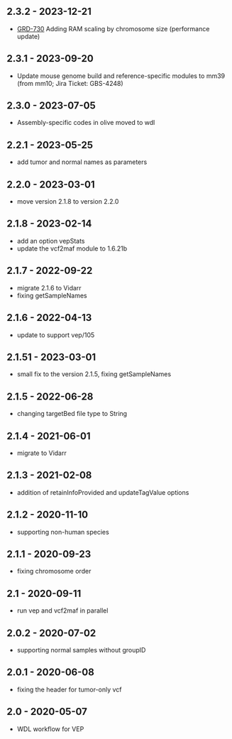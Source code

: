 ## 2.3.2 - 2023-12-21
- [GRD-730](https://jira.oicr.on.ca/browse/GRD-730) Adding RAM scaling by chromosome size (performance update)
## 2.3.1 - 2023-09-20
- Update mouse genome build and reference-specific modules to mm39 (from mm10; Jira Ticket: GBS-4248)
## 2.3.0 - 2023-07-05
- Assembly-specific codes in olive moved to wdl
## 2.2.1 - 2023-05-25
- add tumor and normal names as parameters
## 2.2.0 - 2023-03-01
- move version 2.1.8 to version 2.2.0
## 2.1.8 - 2023-02-14
- add an option vepStats
- update the vcf2maf module to 1.6.21b
## 2.1.7 - 2022-09-22
- migrate 2.1.6 to Vidarr
- fixing getSampleNames
## 2.1.6 - 2022-04-13
- update to support vep/105
## 2.1.51 - 2023-03-01
- small fix to the version 2.1.5, fixing getSampleNames
## 2.1.5 - 2022-06-28
- changing targetBed file type to String
## 2.1.4 - 2021-06-01
- migrate to Vidarr
## 2.1.3 - 2021-02-08
- addition of retainInfoProvided and updateTagValue options
## 2.1.2 - 2020-11-10
- supporting non-human species
## 2.1.1 - 2020-09-23
- fixing chromosome order
## 2.1 - 2020-09-11
- run vep and vcf2maf in parallel
## 2.0.2 - 2020-07-02
- supporting normal samples without groupID
## 2.0.1 - 2020-06-08
- fixing the header for tumor-only vcf
## 2.0 - 2020-05-07
- WDL workflow for VEP
